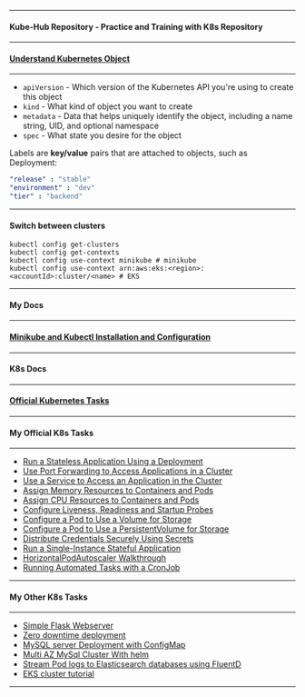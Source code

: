 *********************************************************************
#### Kube-Hub Repository - Practice and Training with K8s Repository
*********************************************************************
#### [Understand Kubernetes Object](https://kubernetes.io/docs/concepts/overview/working-with-objects/kubernetes-objects/)
*********************************************************************
* `apiVersion` - Which version of the Kubernetes API you're using to create this object
* `kind` - What kind of object you want to create
* `metadata` - Data that helps uniquely identify the object, including a name string, UID, and optional namespace
* `spec` - What state you desire for the object

Labels are **key/value** pairs that are attached to objects, such as Deployment:
```yaml
"release" : "stable"
"environment" : "dev"
"tier" : "backend"
```
*********************************************************************
#### Switch between clusters
```shell
kubectl config get-clusters
kubectl config get-contexts
kubectl config use-context minikube # minikube
kubectl config use-context arn:aws:eks:<region>:<accountId>:cluster/<name> # EKS
```
*********************************************************************
#### My Docs
*********************************************************************
#### [Minikube and Kubectl Installation and Configuration](https://github.com/dmitriyshub/kube-hub/blob/main/docs/minikubeREADME.md)
*********************************************************************
#### K8s Docs
*********************************************************************
#### [Official Kubernetes Tasks](https://kubernetes.io/docs/tasks/) 
*********************************************************************
#### My Official K8s Tasks
*********************************************************************
- [Run a Stateless Application Using a Deployment](https://github.com/dmitriyshub/kube-hub/tree/main/K8s_OfficialTasks/1_StatelessApp) 
- [Use Port Forwarding to Access Applications in a Cluster](https://github.com/dmitriyshub/kube-hub/tree/main/K8s_OfficialTasks/2_PortForward) 
- [Use a Service to Access an Application in the Cluster](https://github.com/dmitriyshub/kube-hub/tree/main/K8s_OfficialTasks/3_ServiceAccess) 
- [Assign Memory Resources to Containers and Pods](https://github.com/dmitriyshub/kube-hub/tree/main/K8s_OfficialTasks/4_AssignMemory)
- [Assign CPU Resources to Containers and Pods](https://github.com/dmitriyshub/kube-hub/tree/main/K8s_OfficialTasks/5_AssignCpu)
- [Configure Liveness, Readiness and Startup Probes](https://github.com/dmitriyshub/kube-hub/tree/main/K8s_OfficialTasks/6_LivenessReadiness)
- [Configure a Pod to Use a Volume for Storage](https://github.com/dmitriyshub/kube-hub/tree/main/K8s_OfficialTasks/7_PodVolumeStorage)
- [Configure a Pod to Use a PersistentVolume for Storage](https://github.com/dmitriyshub/kube-hub/tree/main/K8s_OfficialTasks/8_PersistantVolume)
- [Distribute Credentials Securely Using Secrets](https://github.com/dmitriyshub/kube-hub/tree/main/K8s_OfficialTasks/9_CredentialsSecrets)
- [Run a Single-Instance Stateful Application](https://github.com/dmitriyshub/kube-hub/tree/main/K8s_OfficialTasks/10_SingleStatefulApp)
- [HorizontalPodAutoscaler Walkthrough](https://github.com/dmitriyshub/kube-hub/tree/main/K8s_OfficialTasks/11_HorizontalPodAutoscaler)
- [Running Automated Tasks with a CronJob](https://github.com/dmitriyshub/kube-hub/tree/main/K8s_OfficialTasks/12_AutomatedCronJobs)
*********************************************************************
#### My Other K8s Tasks
*********************************************************************
- [Simple Flask Webserver](https://github.com/dmitriyshub/kube-hub/blob/main/K8s_OtherTasks/1_SimpleWebserver)
- [Zero downtime deployment](https://github.com/dmitriyshub/kube-hub/tree/main/K8s_OtherTasks/2_ZeroDowntimeDeployment)
- [MySQL server Deployment with ConfigMap](https://github.com/dmitriyshub/kube-hub/tree/main/K8s_OtherTasks/3_ConfigMapSQL)
- [Multi AZ MySql Cluster With helm](https://github.com/dmitriyshub/kube-hub/blob/main/K8s_OtherTasks/4_MultiAzSQLCluster)
- [Stream Pod logs to Elasticsearch databases using FluentD](https://github.com/dmitriyshub/kube-hub/blob/main/K8s_OtherTasks/5_ElasticSearchAndFluentD)
- [EKS cluster tutorial](https://github.com/dmitriyshub/kube-hub/blob/main/K8s_OtherTasks/6_EksCluster)
*********************************************************************